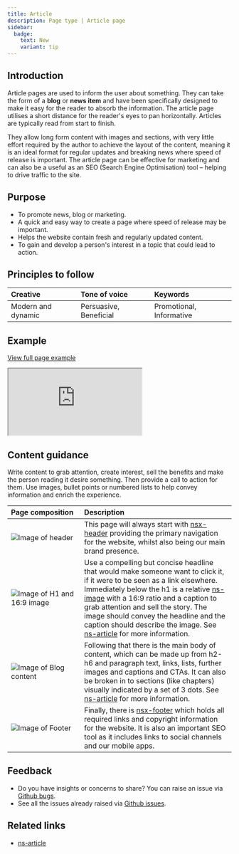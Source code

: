 ```yaml
---
title: Article
description: Page type | Article page
sidebar:
  badge:
    text: New
    variant: tip
---
```


## Introduction

Article pages are used to inform the user about something. They can take the form of a **blog** or **news item** and have been specifically designed to make it easy for the reader to absorb the information. The article page utilises a short distance for the reader's eyes to pan horizontally. Articles are typically read from start to finish.

They allow long form content with images and sections, with very little effort required by the author to achieve the layout of the content, meaning it is an ideal format for regular updates and breaking news where speed of release is important. The article page  can be effective for marketing and can also be a useful as an SEO (Search Engine Optimisation) tool – helping to drive traffic to the site.

## Purpose

* To promote news, blog or marketing.
* A quick and easy way to create a page where speed of release may be important.
* Helps the website contain fresh and regularly updated content.
* To gain and develop a person's interest in a topic that could lead to action.

## Principles to follow

| Creative | Tone of voice | Keywords |
| :--- | :--- | :--- |
| Modern and dynamic | Persuasive, Beneficial | Promotional, Informative |

## Example

<div class="storybook-embed page">
  <p><a href="https://www.britishgas.co.uk/nucleus/demo/iframe.html?id=examples-page-types--article&amp;viewMode=story">View full page example</a></p>
  <iframe src="https://www.britishgas.co.uk/nucleus/demo/iframe.html?id=examples-page-types--article&amp;viewMode=story&amp;nav=0" title="Nucleus: examples-page-types--article" sandbox="allow-forms allow-modals allow-popups allow-presentation allow-same-origin allow-scripts"></iframe>
</div>

## Content guidance

Write content to grab attention, create interest, sell the benefits and make the person reading it desire something. Then provide a call to action for them. Use images, bullet points or numbered lists to help convey information and enrich the experience.

| Page&nbsp;composition | Description |
| :--- | :--- |
| ![Image of header](https://user-images.githubusercontent.com/78355810/121555708-250d1f00-ca0b-11eb-86b9-df4a65ccfb60.png) | This page will always start with [nsx-header](/components/nsx-header) providing the primary navigation for the website, whilst also being our main brand presence. |
| ![Image of H1 and 16:9 image](https://user-images.githubusercontent.com/78355810/123983883-1f787880-d9bc-11eb-8f6a-ad877d1bf1c3.png) | Use a compelling but concise headline that would make someone want to click it, if it were to be seen as a link elsewhere. Immediately below the h1 is a relative [ns-image](/components/ns-image) with a 16:9 ratio and a caption to grab attention and sell the story. The image should convey the headline and the caption should describe the image. See [ns-article](components/ns-article) for more information. |
| ![Image of Blog content](https://user-images.githubusercontent.com/78355810/123984000-34550c00-d9bc-11eb-9b28-c740b56a75b9.png) | Following that there is the main body of content, which can be made up from h2-h6 and paragraph text, links, lists, further images and captions and CTAs. It can also be broken in to sections (like chapters) visually indicated by a set of 3 dots. See [ns-article](components/ns-article) for more information. |
| ![Image of Footer](https://user-images.githubusercontent.com/78355810/121567323-57704980-ca16-11eb-9951-598055b9808c.png) | Finally, there is [nsx-footer](/components/nsx-footer) which holds all required links and copyright information for the website. It is also an important SEO tool as it includes links to social channels and our mobile apps. |

## Feedback

* Do you have insights or concerns to share? You can raise an issue via [Github bugs](https://github.com/ConnectedHomes/nucleus/issues/new?assignees=&labels=Bug&template=a--bug-report.md&title=[bug]%20[page-type-article]).
* See all the issues already raised via [Github issues](https://github.com/connectedHomes/nucleus/issues?utf8=%E2%9C%93&q=is%3Aopen+is%3Aissue+label%3ABug+[page-type-article]).

## Related links

* [ns-article](components/ns-article)
